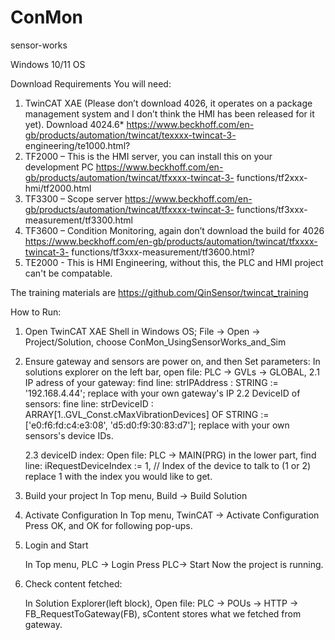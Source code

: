 # ConMon
sensor-works

Windows 10/11 OS

Download Requirements
You will need:
1. TwinCAT XAE (Please don’t download 4026, it operates on a package management
system and I don’t think the HMI has been released for it yet).
Download 4024.6*
https://www.beckhoff.com/en-gb/products/automation/twincat/texxxx-twincat-3-
engineering/te1000.html?
2. TF2000 – This is the HMI server, you can install this on your development PC
https://www.beckhoff.com/en-gb/products/automation/twincat/tfxxxx-twincat-3-
functions/tf2xxx-hmi/tf2000.html
3. TF3300 – Scope server
https://www.beckhoff.com/en-gb/products/automation/twincat/tfxxxx-twincat-3-
functions/tf3xxx-measurement/tf3300.html
4. TF3600 – Condition Monitoring, again don’t download the build for 4026
https://www.beckhoff.com/en-gb/products/automation/twincat/tfxxxx-twincat-3-
functions/tf3xxx-measurement/tf3600.html?
5. TE2000 - This is HMI Engineering, without this, the PLC and HMI project can't be compatable.


The training materials are https://github.com/QinSensor/twincat_training

How to Run:
1. Open TwinCAT XAE Shell in Windows OS;
File -> Open  -> Project/Solution, choose ConMon_UsingSensorWorks_and_Sim

2. Ensure gateway and sensors are power on, and then Set parameters:
    In solutions explorer on the left bar, open file: PLC -> GVLs -> GLOBAL,
   2.1  IP adress of your gateway:
   find line:
    strIPAddress : STRING := '192.168.4.44';
   replace with your own gateway's IP
   2.2 DeviceID of sensors:
   fine line:
   	strDeviceID  : ARRAY[1..GVL_Const.cMaxVibrationDevices] OF STRING := ['e0:f6:fd:c4:e3:08', 'd5:d0:f9:30:83:d7'];
   replace with your own sensors's device IDs.

   2.3 deviceID index:
   Open file:  PLC -> MAIN(PRG)
   in the lower part, find line:
       iRequestDeviceIndex := 1,                                      // Index of the device to talk to (1 or 2)
   replace 1 with the index you would like to get.

3. Build your project
   In Top menu, Build -> Build Solution
4. Activate Configuration
   In Top menu, TwinCAT -> Activate Configuration
   Press OK, and OK for following pop-ups.
5. Login and Start
   
   In Top menu, PLC -> Login
   Press PLC-> Start
   Now the project is running.
6. Check content fetched:
   
   In Solution Explorer(left block), Open file:  PLC -> POUs -> HTTP -> FB_RequestToGateway(FB),
   sContent stores what we fetched from gateway.



